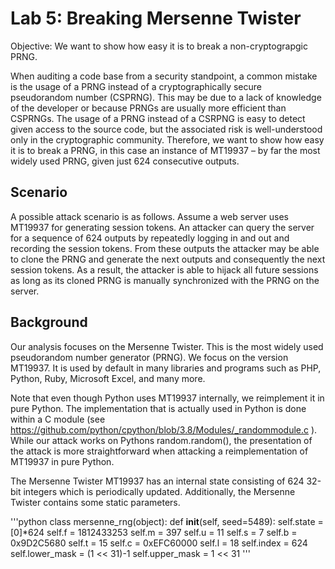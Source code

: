 # Lab 5: Breaking Mersenne Twister 

Objective: We want to show how easy it is to break a non-cryptograpgic PRNG. 

When auditing a code base from a security standpoint, a common mistake is the usage of a PRNG instead of a cryptographically secure pseudorandom number (CSPRNG). This may be due to a lack of knowledge of the developer or because PRNGs are usually more efficient than CSPRNGs. The usage of a PRNG instead of a CSRPNG is easy to detect given access to the source code, but the associated risk is well-understood only in the cryptographic community. Therefore, we want to show how easy it is to break a PRNG, in this case an instance of MT19937 – by far the most widely used PRNG, given just 624 consecutive outputs.


## Scenario
A possible attack scenario is as follows. Assume a web server uses MT19937 for generating session tokens. An attacker can query the server for a sequence of 624 outputs by repeatedly logging in and out and recording the session tokens. From these outputs the attacker may be able to clone the PRNG and generate the next outputs and consequently the next session tokens. As a result, the attacker is able to hijack all future sessions as long as its cloned PRNG is manually synchronized with the PRNG on the server.


## Background
Our analysis focuses on the Mersenne Twister. This is the most widely used pseudorandom number generator (PRNG). We focus on the version MT19937. It is used by default in many libraries and programs such as PHP, Python, Ruby, Microsoft Excel, and many more.

Note that even though Python uses MT19937 internally, we reimplement it in pure Python. The implementation that is actually used in Python is done within a C module (see https://github.com/python/cpython/blob/3.8/Modules/_randommodule.c ). While our attack works on Pythons random.random(), the presentation of the attack is more straightforward when attacking a reimplementation of MT19937 in pure Python.

The Mersenne Twister MT19937 has an internal state consisting of 624 32-bit integers which is periodically updated. Additionally, the Mersenne Twister contains some static parameters.

'''python
class mersenne_rng(object):
    def __init__(self, seed=5489):
        self.state = [0]*624
        self.f = 1812433253
        self.m = 397
        self.u = 11
        self.s = 7
        self.b = 0x9D2C5680
        self.t = 15
        self.c = 0xEFC60000
        self.l = 18
        self.index = 624
        self.lower_mask = (1 << 31)-1
        self.upper_mask = 1 << 31
  '''
